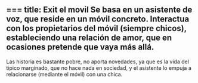 ===
title: Exit el movil
Se basa en un asistente de voz, que reside en un móvil concreto.
Interactua con los propietarios del móvil (siempre chicos), estableciendo una relación de amor, que en ocasiones pretende que vaya más allá.
---
Las historia es bastante pobre, no aporta novedades, ya que es la vida del tipico marginado, que no hace nada en sociedad, y el asistente lo empuja a relacionarse (mediante el móvil) con una chica.

